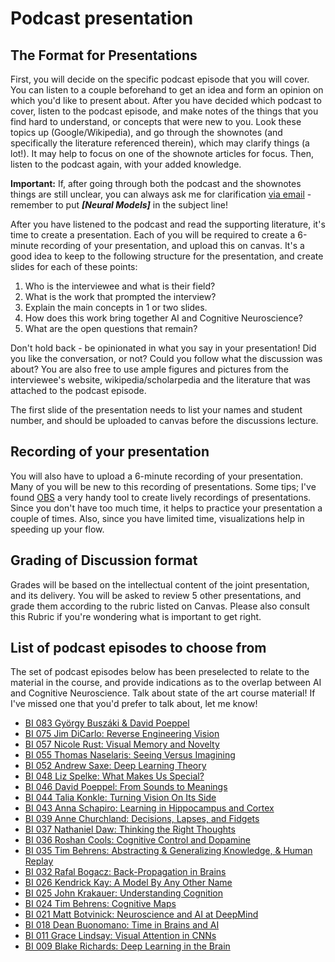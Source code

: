 # Podcast presentation

## The Format for Presentations

First, you will decide on the specific podcast episode that you will cover. You can listen to a couple beforehand to get an idea and form an opinion on which you'd like to present about. After you have decided which podcast to cover, listen to the podcast episode, and make notes of the things that you find hard to understand, or concepts that were new to you. Look these topics up (Google/Wikipedia), and go through the shownotes (and specifically the literature referenced therein), which may clarify things (a lot!). It may help to focus on one of the shownote articles for focus. Then, listen to the podcast again, with your added knowledge.

**Important:** If, after going through both the podcast and the shownotes things are still unclear, you can always ask me for clarification [via email](mailto:tknapen@gmail.com) - remember to put ***[Neural Models]*** in the subject line!

After you have listened to the podcast and read the supporting literature, it's time to create a presentation. Each of you will be required to create a 6-minute recording of your presentation, and upload this on canvas. It's a good idea to keep to the following structure for the presentation, and create slides for each of these points:

1. Who is the interviewee and what is their field?
2. What is the work that prompted the interview?
3. Explain the main concepts in 1 or two slides.
4. How does this work bring together AI and Cognitive Neuroscience?
5. What are the open questions that remain?

Don't hold back - be opinionated in what you say in your presentation! Did you like the conversation, or not? Could you follow what the discussion was about? You are also free to use ample figures and pictures from the interviewee's website, wikipedia/scholarpedia and the literature that was attached to the podcast episode.

The first slide of the presentation needs to list your names and student number, and should be uploaded to canvas before the discussions lecture.

## Recording of your presentation

You will also have to upload a 6-minute recording of your presentation. Many of you will be new to this recording of presentations. Some tips; I've found [OBS](https://obsproject.com) a very handy tool to create lively recordings of presentations. Since you don't have too much time, it helps to practice your presentation a couple of times. Also, since you have limited time, visualizations help in speeding up your flow. 

## Grading of Discussion format

Grades will be based on the intellectual content of the joint presentation, and its delivery. You will be asked to review 5 other presentations, and grade them according to the rubric listed on Canvas. Please also consult this Rubric if you're wondering what is important to get right. 

## List of podcast episodes to choose from

The set of podcast episodes below has been preselected to relate to the material in the course, and provide indications as to the overlap between AI and Cognitive Neuroscience. Talk about state of the art course material! If I've missed one that you'd prefer to talk about, let me know!

- [BI 083 György Buszáki & David Poeppel](https://braininspired.co/podcast/83/)
- [BI 075 Jim DiCarlo: Reverse Engineering Vision](https://braininspired.co/podcast/75/)
- [BI 057 Nicole Rust: Visual Memory and Novelty](https://braininspired.co/podcast/57/)
- [BI 055 Thomas Naselaris: Seeing Versus Imagining](https://braininspired.co/podcast/55/)
- [BI 052 Andrew Saxe: Deep Learning Theory](https://braininspired.co/podcast/52/)
- [BI 048 Liz Spelke: What Makes Us Special?](https://braininspired.co/podcast/48/)
- [BI 046 David Poeppel: From Sounds to Meanings](https://braininspired.co/podcast/46/)
- [BI 044 Talia Konkle: Turning Vision On Its Side](https://braininspired.co/podcast/44/)
- [BI 043 Anna Schapiro: Learning in Hippocampus and Cortex](https://braininspired.co/podcast/43/)
- [BI 039 Anne Churchland: Decisions, Lapses, and Fidgets](https://braininspired.co/podcast/39/)
- [BI 037 Nathaniel Daw: Thinking the Right Thoughts](https://braininspired.co/podcast/37/)
- [BI 036 Roshan Cools: Cognitive Control and Dopamine](https://braininspired.co/podcast/36/)
- [BI 035 Tim Behrens: Abstracting & Generalizing Knowledge, & Human Replay](https://braininspired.co/podcast/35/)
- [BI 032 Rafal Bogacz: Back-Propagation in Brains](https://braininspired.co/podcast/32/)
- [BI 026 Kendrick Kay: A Model By Any Other Name](https://braininspired.co/podcast/26/)
- [BI 025 John Krakauer: Understanding Cognition](https://braininspired.co/podcast/25/)
- [BI 024 Tim Behrens: Cognitive Maps](https://braininspired.co/podcast/24/)
- [BI 021 Matt Botvinick: Neuroscience and AI at DeepMind](https://braininspired.co/podcast/21/)
- [BI 018 Dean Buonomano: Time in Brains and AI](https://braininspired.co/podcast/18/)
- [BI 011 Grace Lindsay: Visual Attention in CNNs](https://braininspired.co/podcast/11/)
- [BI 009 Blake Richards: Deep Learning in the Brain](https://braininspired.co/podcast/9/)